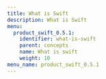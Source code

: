 ```yaml
---
title: What is Swift
description: What is Swift
menu:
  product_swift_0.5.1:
    identifier: what-is-swift
    parent: concepts
    name: What is swift
    weight: 10
menu_name: product_swift_0.5.1
---
```

